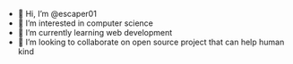 - 👋 Hi, I’m @escaper01
- 👀 I’m interested in computer science
- 🌱 I’m currently learning web development
- 💞️ I’m looking to collaborate on open source project that can help human kind

<!---
escaper01/escaper01 is a ✨ special ✨ repository because its `README.md` (this file) appears on your GitHub profile.
You can click the Preview link to take a look at your changes.
--->
